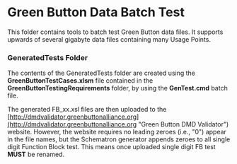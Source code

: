 Green Button Data Batch Test
===========================

This folder contains tools to batch test Green Button data files. It supports upwards of several gigabyte data files containing many Usage Points.

### GeneratedTests Folder ###

The contents of the GeneratedTests folder are created using the **GreenButtonTestCases.xlsm** file contained in the **GreenButtonTestingRequirements** folder, by using the **GenTest.cmd** batch file.

The generated FB_xx.xsl files are then uploaded to the [http://dmdvalidator.greenbuttonalliance.org](http://dmdvalidator.greenbuttonalliance.org "Green Button DMD Validator") website.  However, the website requires no leading zeroes (i.e., "0") appear in the file names, but the Schematron generator appends zeroes to all single digit Function Block test.  This means once uploaded single digit FB test **MUST** be renamed.

